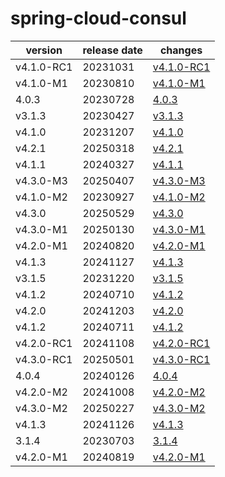 # spring-cloud-consul	


|version|release date|changes|
|---|---|---|
|v4.1.0-RC1|20231031|[v4.1.0-RC1](./v4.1.0-RC1-20231031.md)|
|v4.1.0-M1|20230810|[v4.1.0-M1](./v4.1.0-M1-20230810.md)|
|4.0.3|20230728|[4.0.3](./4.0.3-20230728.md)|
|v3.1.3|20230427|[v3.1.3](./v3.1.3-20230427.md)|
|v4.1.0|20231207|[v4.1.0](./v4.1.0-20231207.md)|
|v4.2.1|20250318|[v4.2.1](./v4.2.1-20250318.md)|
|v4.1.1|20240327|[v4.1.1](./v4.1.1-20240327.md)|
|v4.3.0-M3|20250407|[v4.3.0-M3](./v4.3.0-M3-20250407.md)|
|v4.1.0-M2|20230927|[v4.1.0-M2](./v4.1.0-M2-20230927.md)|
|v4.3.0|20250529|[v4.3.0](./v4.3.0-20250529.md)|
|v4.3.0-M1|20250130|[v4.3.0-M1](./v4.3.0-M1-20250130.md)|
|v4.2.0-M1|20240820|[v4.2.0-M1](./v4.2.0-M1-20240820.md)|
|v4.1.3|20241127|[v4.1.3](./v4.1.3-20241127.md)|
|v3.1.5|20231220|[v3.1.5](./v3.1.5-20231220.md)|
|v4.1.2|20240710|[v4.1.2](./v4.1.2-20240710.md)|
|v4.2.0|20241203|[v4.2.0](./v4.2.0-20241203.md)|
|v4.1.2|20240711|[v4.1.2](./v4.1.2-20240711.md)|
|v4.2.0-RC1|20241108|[v4.2.0-RC1](./v4.2.0-RC1-20241108.md)|
|v4.3.0-RC1|20250501|[v4.3.0-RC1](./v4.3.0-RC1-20250501.md)|
|4.0.4|20240126|[4.0.4](./4.0.4-20240126.md)|
|v4.2.0-M2|20241008|[v4.2.0-M2](./v4.2.0-M2-20241008.md)|
|v4.3.0-M2|20250227|[v4.3.0-M2](./v4.3.0-M2-20250227.md)|
|v4.1.3|20241126|[v4.1.3](./v4.1.3-20241126.md)|
|3.1.4|20230703|[3.1.4](./3.1.4-20230703.md)|
|v4.2.0-M1|20240819|[v4.2.0-M1](./v4.2.0-M1-20240819.md)|
